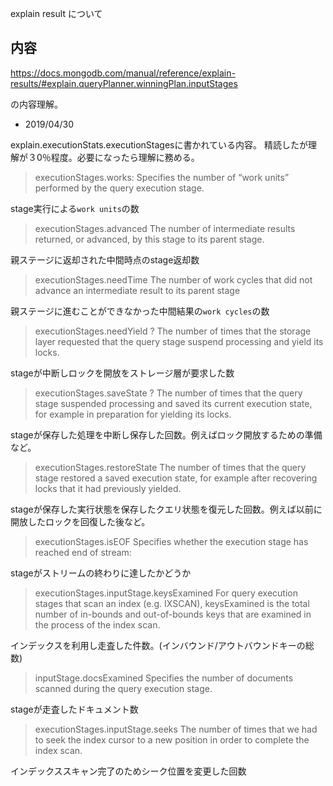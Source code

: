 explain result について

## 内容
https://docs.mongodb.com/manual/reference/explain-results/#explain.queryPlanner.winningPlan.inputStages

の内容理解。

- 2019/04/30 

explain.executionStats.executionStagesに書かれている内容。
精読したが理解が３0％程度。必要になったら理解に務める。

>executionStages.works:
>Specifies the number of “work units” performed by the query execution stage. 

stage実行による`work units`の数

>executionStages.advanced
>The number of intermediate results returned, or advanced, by this stage to its parent stage.

親ステージに返却された中間時点のstage返却数

>executionStages.needTime
>The number of work cycles that did not advance an intermediate result to its parent stage

親ステージに進むことができなかった中間結果の`work cycles`の数

>executionStages.needYield ?
>The number of times that the storage layer requested that the query stage suspend processing and yield its locks.

stageが中断しロックを開放をストレージ層が要求した数

>executionStages.saveState ?
>The number of times that the query stage suspended processing and saved its current execution state, for example in preparation for yielding its locks.

stageが保存した処理を中断し保存した回数。例えばロック開放するための準備など。

>executionStages.restoreState
>The number of times that the query stage restored a saved execution state, for example after recovering locks that it had previously yielded.

stageが保存した実行状態を保存したクエリ状態を復元した回数。例えば以前に開放したロックを回復した後など。


>executionStages.isEOF
>Specifies whether the execution stage has reached end of stream:

stageがストリームの終わりに達したかどうか

>executionStages.inputStage.keysExamined
>For query execution stages that scan an index (e.g. IXSCAN), keysExamined is the total number of in-bounds and out-of-bounds keys that are examined in the process of the index scan. 

インデックスを利用し走査した件数。(インバウンド/アウトバウンドキーの総数)


>inputStage.docsExamined
>Specifies the number of documents scanned during the query execution stage.

stageが走査したドキュメント数

>executionStages.inputStage.seeks
>The number of times that we had to seek the index cursor to a new position in order to complete the index scan.

インデックススキャン完了のためシーク位置を変更した回数


